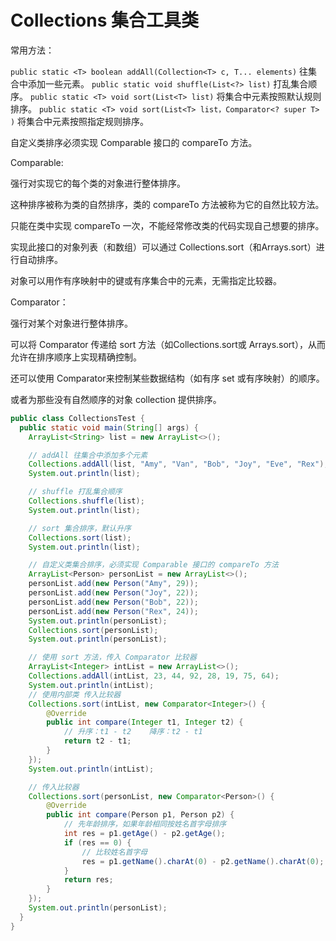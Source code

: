 # Collections 集合工具类

常用方法：

`public static <T> boolean addAll(Collection<T> c, T... elements)` 往集合中添加一些元素。
`public static void shuffle(List<?> list)` 打乱集合顺序。
`public static <T> void sort(List<T> list)` 将集合中元素按照默认规则排序。
`public static <T> void sort(List<T> list，Comparator<? super T> )` 将集合中元素按照指定规则排序。

自定义类排序必须实现 Comparable 接口的 compareTo 方法。

Comparable:

强行对实现它的每个类的对象进行整体排序。

这种排序被称为类的自然排序，类的 compareTo 方法被称为它的自然比较方法。

只能在类中实现 compareTo 一次，不能经常修改类的代码实现自己想要的排序。

实现此接口的对象列表（和数组）可以通过 Collections.sort（和Arrays.sort）进行自动排序。

对象可以用作有序映射中的键或有序集合中的元素，无需指定比较器。

Comparator：

强行对某个对象进行整体排序。

可以将 Comparator 传递给 sort 方法（如Collections.sort或 Arrays.sort），从而允许在排序顺序上实现精确控制。

还可以使用 Comparator来控制某些数据结构（如有序 set 或有序映射）的顺序。

或者为那些没有自然顺序的对象 collection 提供排序。

```java
public class CollectionsTest {
  public static void main(String[] args) {
    ArrayList<String> list = new ArrayList<>();

    // addAll 往集合中添加多个元素
    Collections.addAll(list, "Amy", "Van", "Bob", "Joy", "Eve", "Rex");
    System.out.println(list);

    // shuffle 打乱集合顺序
    Collections.shuffle(list);
    System.out.println(list);

    // sort 集合排序，默认升序
    Collections.sort(list);
    System.out.println(list);

    // 自定义类集合排序，必须实现 Comparable 接口的 compareTo 方法
    ArrayList<Person> personList = new ArrayList<>();
    personList.add(new Person("Amy", 29));
    personList.add(new Person("Joy", 22));
    personList.add(new Person("Bob", 22));
    personList.add(new Person("Rex", 24));
    System.out.println(personList);
    Collections.sort(personList);
    System.out.println(personList);

    // 使用 sort 方法，传入 Comparator 比较器
    ArrayList<Integer> intList = new ArrayList<>();
    Collections.addAll(intList, 23, 44, 92, 28, 19, 75, 64);
    System.out.println(intList);
    // 使用内部类 传入比较器
    Collections.sort(intList, new Comparator<Integer>() {
        @Override
        public int compare(Integer t1, Integer t2) {
            // 升序：t1 - t2    降序：t2 - t1
            return t2 - t1;
        }
    });
    System.out.println(intList);

    // 传入比较器
    Collections.sort(personList, new Comparator<Person>() {
        @Override
        public int compare(Person p1, Person p2) {
            // 先年龄排序，如果年龄相同按姓名首字母排序
            int res = p1.getAge() - p2.getAge();
            if (res == 0) {
                // 比较姓名首字母
                res = p1.getName().charAt(0) - p2.getName().charAt(0);
            }
            return res;
        }
    });
    System.out.println(personList);
  }
}
```
